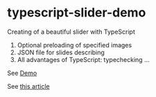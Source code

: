 # typescript-slider-demo
Creating of a beautiful slider with TypeScript

1. Optional preloading of specified images
2. JSON file for slides describing
3. All advantages of TypeScript: typechecking ...

See [Demo](http://exxo.ru/projects_scalapro/typescript-slider-demo/)


See [this article](http://blog.exxo.ru/lets-create-a-slider-again/)
